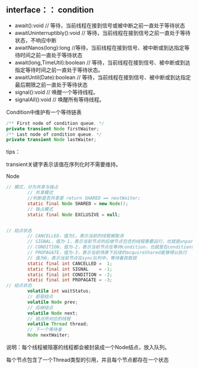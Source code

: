 ## interface：： condition

- await():void  // 等待，当前线程在接到信号或被中断之前一直处于等待状态
- awaitUninterruptibly():void   // 等待，当前线程在接到信号之前一直处于等待状态，不响应中断
- awaitNanos(long):long   //等待，当前线程在接到信号、被中断或到达指定等待时间之前一直处于等待状态 
- await(long,TimeUtil):boolean  // 等待，当前线程在接到信号、被中断或到达指定等待时间之前一直处于等待状态。
- awaitUntil(Date):boolean   // 等待，当前线程在接到信号、被中断或到达指定最后期限之前一直处于等待状态
- signal():void   // 唤醒一个等待线程。
- signalAll():void   // 唤醒所有等待线程。



Condition中维护有一个等待链表

```java
/** First node of condition queue. */
private transient Node firstWaiter;
/** Last node of condition queue. */
private transient Node lastWaiter;
```

tips：

transient关键字表示该值在序列化时不需要维持。



Node

```java
// 模式，分为共享与独占
        // 共享模式
		//判断是否共享是 return SHARED == nextWaiter;
        static final Node SHARED = new Node();
        // 独占模式
        static final Node EXCLUSIVE = null; 


// 结点状态
        // CANCELLED，值为1，表示当前的线程被取消
        // SIGNAL，值为-1，表示当前节点的后继节点包含的线程需要运行，也就是unpark
        // CONDITION，值为-2，表示当前节点在等待condition，也就是在condition队列中
        // PROPAGATE，值为-3，表示当前场景下后续的acquireShared能够得以执行
        // 值为0，表示当前节点在sync队列中，等待着获取锁
        static final int CANCELLED =  1;
        static final int SIGNAL    = -1;
        static final int CONDITION = -2;
        static final int PROPAGATE = -3;     
// 结点状态
        volatile int waitStatus;        
        // 前驱结点
        volatile Node prev;    
        // 后继结点
        volatile Node next;        
        // 结点所对应的线程
        volatile Thread thread;        
        // 下一个等待者
        Node nextWaiter;
```

说明：每个线程被阻塞的线程都会被封装成一个Node结点，放入队列。

每个节点包含了一个Thread类型的引用，并且每个节点都存在一个状态 

